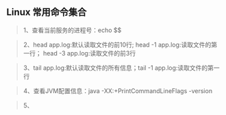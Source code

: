 ## Linux 常用命令集合
> 1、查看当前服务的进程号：echo $$  

> 2、head app.log:默认读取文件的前10行;  head -1 app.log:读取文件的第一行； head -3 app.log:读取文件的前3行  

> 3、tail app.log:默认读取文件的所有信息；tail -1 app.log:读取文件的第一行  

> 4、查看JVM配置信息：java -XX:+PrintCommandLineFlags -version

> 5、
